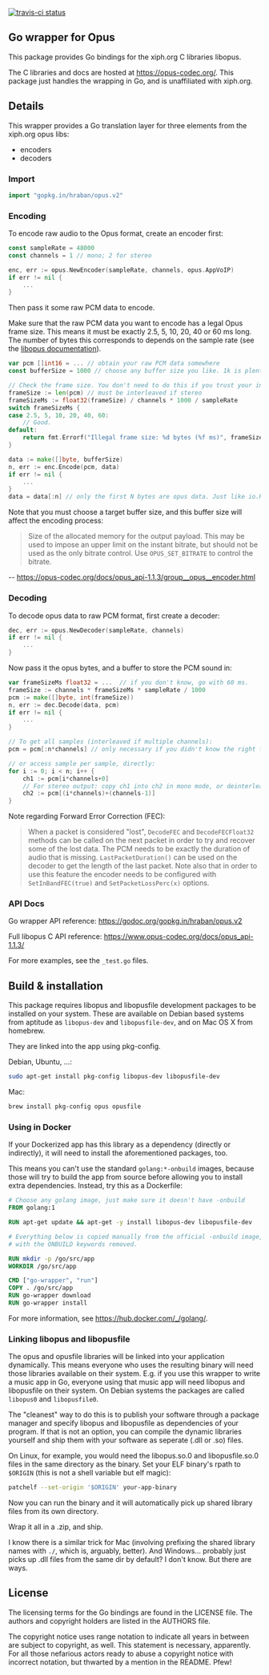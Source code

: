 [![travis-ci status](https://api.travis-ci.org/travis-ci/travis-web.svg?branch=master "tarvis-ci build status")](https://travis-ci.org/hraban/opus)

## Go wrapper for Opus

This package provides Go bindings for the xiph.org C libraries libopus.

The C libraries and docs are hosted at https://opus-codec.org/. This package
just handles the wrapping in Go, and is unaffiliated with xiph.org.

## Details

This wrapper provides a Go translation layer for three elements from the
xiph.org opus libs:

* encoders
* decoders

### Import

```go
import "gopkg.in/hraban/opus.v2"
```

### Encoding

To encode raw audio to the Opus format, create an encoder first:

```go
const sampleRate = 48000
const channels = 1 // mono; 2 for stereo

enc, err := opus.NewEncoder(sampleRate, channels, opus.AppVoIP)
if err != nil {
    ...
}
```

Then pass it some raw PCM data to encode.

Make sure that the raw PCM data you want to encode has a legal Opus frame size.
This means it must be exactly 2.5, 5, 10, 20, 40 or 60 ms long. The number of
bytes this corresponds to depends on the sample rate (see the [libopus
documentation](https://www.opus-codec.org/docs/opus_api-1.1.3/group__opus__encoder.html)).

```go
var pcm []int16 = ... // obtain your raw PCM data somewhere
const bufferSize = 1000 // choose any buffer size you like. 1k is plenty.

// Check the frame size. You don't need to do this if you trust your input.
frameSize := len(pcm) // must be interleaved if stereo
frameSizeMs := float32(frameSize) / channels * 1000 / sampleRate
switch frameSizeMs {
case 2.5, 5, 10, 20, 40, 60:
    // Good.
default:
    return fmt.Errorf("Illegal frame size: %d bytes (%f ms)", frameSize, frameSizeMs)
}

data := make([]byte, bufferSize)
n, err := enc.Encode(pcm, data)
if err != nil {
    ...
}
data = data[:n] // only the first N bytes are opus data. Just like io.Reader.
```

Note that you must choose a target buffer size, and this buffer size will affect
the encoding process:

> Size of the allocated memory for the output payload. This may be used to
> impose an upper limit on the instant bitrate, but should not be used as the
> only bitrate control. Use `OPUS_SET_BITRATE` to control the bitrate.

-- https://opus-codec.org/docs/opus_api-1.1.3/group__opus__encoder.html

### Decoding

To decode opus data to raw PCM format, first create a decoder:

```go
dec, err := opus.NewDecoder(sampleRate, channels)
if err != nil {
    ...
}
```

Now pass it the opus bytes, and a buffer to store the PCM sound in:

```go
var frameSizeMs float32 = ...  // if you don't know, go with 60 ms.
frameSize := channels * frameSizeMs * sampleRate / 1000
pcm := make([]byte, int(frameSize))
n, err := dec.Decode(data, pcm)
if err != nil {
    ...
}

// To get all samples (interleaved if multiple channels):
pcm = pcm[:n*channels] // only necessary if you didn't know the right frame size

// or access sample per sample, directly:
for i := 0; i < n; i++ {
    ch1 := pcm[i*channels+0]
    // For stereo output: copy ch1 into ch2 in mono mode, or deinterleave stereo
    ch2 := pcm[(i*channels)+(channels-1)]
}
```

Note regarding Forward Error Correction (FEC):
> When a packet is considered "lost", `DecodeFEC` and `DecodeFECFloat32` methods
> can be called on the next packet in order to try and recover some of the lost
> data. The PCM needs to be exactly the duration of audio that is missing.
> `LastPacketDuration()` can be used on the decoder to get the length of the
> last packet.
> Note also that in order to use this feature the encoder needs to be configured
> with `SetInBandFEC(true)` and `SetPacketLossPerc(x)` options.

### API Docs

Go wrapper API reference:
https://godoc.org/gopkg.in/hraban/opus.v2

Full libopus C API reference:
https://www.opus-codec.org/docs/opus_api-1.1.3/

For more examples, see the `_test.go` files.

## Build & installation

This package requires libopus and libopusfile development packages to be
installed on your system. These are available on Debian based systems from
aptitude as `libopus-dev` and `libopusfile-dev`, and on Mac OS X from homebrew.

They are linked into the app using pkg-config.

Debian, Ubuntu, ...:
```sh
sudo apt-get install pkg-config libopus-dev libopusfile-dev
```

Mac:
```sh
brew install pkg-config opus opusfile
```

### Using in Docker

If your Dockerized app has this library as a dependency (directly or
indirectly), it will need to install the aforementioned packages, too.

This means you can't use the standard `golang:*-onbuild` images, because those
will try to build the app from source before allowing you to install extra
dependencies. Instead, try this as a Dockerfile:

```Dockerfile
# Choose any golang image, just make sure it doesn't have -onbuild
FROM golang:1

RUN apt-get update && apt-get -y install libopus-dev libopusfile-dev

# Everything below is copied manually from the official -onbuild image,
# with the ONBUILD keywords removed.

RUN mkdir -p /go/src/app
WORKDIR /go/src/app

CMD ["go-wrapper", "run"]
COPY . /go/src/app
RUN go-wrapper download
RUN go-wrapper install
```

For more information, see <https://hub.docker.com/_/golang/>.

### Linking libopus and libopusfile

The opus and opusfile libraries will be linked into your application
dynamically. This means everyone who uses the resulting binary will need those
libraries available on their system. E.g. if you use this wrapper to write a
music app in Go, everyone using that music app will need libopus and libopusfile
on their system. On Debian systems the packages are called `libopus0` and
`libopusfile0`.

The "cleanest" way to do this is to publish your software through a package
manager and specify libopus and libopusfile as dependencies of your program. If
that is not an option, you can compile the dynamic libraries yourself and ship
them with your software as seperate (.dll or .so) files.

On Linux, for example, you would need the libopus.so.0 and libopusfile.so.0
files in the same directory as the binary. Set your ELF binary's rpath to
`$ORIGIN` (this is not a shell variable but elf magic):

```sh
patchelf --set-origin '$ORIGIN' your-app-binary
```

Now you can run the binary and it will automatically pick up shared library
files from its own directory.

Wrap it all in a .zip, and ship.

I know there is a similar trick for Mac (involving prefixing the shared library
names with `./`, which is, arguably, better). And Windows... probably just picks
up .dll files from the same dir by default? I don't know. But there are ways.

## License

The licensing terms for the Go bindings are found in the LICENSE file. The
authors and copyright holders are listed in the AUTHORS file.

The copyright notice uses range notation to indicate all years in between are
subject to copyright, as well. This statement is necessary, apparently. For all
those nefarious actors ready to abuse a copyright notice with incorrect
notation, but thwarted by a mention in the README. Pfew!
